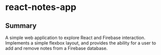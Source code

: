 # react-notes-app
## Summary
A simple web application to explore React and Firebase interaction. Implements a simple flexbox layout, and provides the ability for a user to add and remove notes from a Firebase database. 
